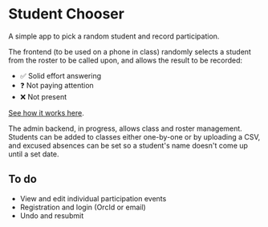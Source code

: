# Student Chooser

A simple app to pick a random student and record participation.

The frontend (to be used on a phone in class) randomly selects a student from the roster to be called upon, and allows the result to be recorded:

* ✅ Solid effort answering
* ❓ Not paying attention
* ❌ Not present

[See how it works here](https://twitter.com/C_Harwick/status/1615481096161861632).

The admin backend, in progress, allows class and roster management. Students can be added to classes either one-by-one or by uploading a CSV, and excused absences can be set so a student's name doesn't come up until a set date.

## To do

* View and edit individual participation events
* Registration and login (OrcId or email)
* Undo and resubmit